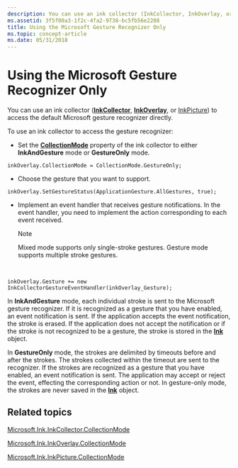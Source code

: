 ```yaml
---
description: You can use an ink collector (InkCollector, InkOverlay, or InkPicture) to access the default Microsoft gesture recognizer directly.To use an ink collector to access the gesture recognizer:Set the CollectionMode property of the ink collector to either InkAndGesture mode or GestureOnly mode.inkOverlay.CollectionMode = CollectionMode.GestureOnly;Choose the gesture that you want to support.inkOverlay.SetGestureStatus(ApplicationGesture.AllGestures, true);Implement an event handler that receives gesture notifications. In the event handler, you need to implement the action corresponding to each event received.Note  Mixed mode supports only single-stroke gestures. Gesture mode supports multiple stroke gestures. inkOverlay.Gesture += new InkCollectorGestureEventHandler(inkOverlay\_Gesture);In InkAndGesture mode, each individual stroke is sent to the Microsoft gesture recognizer. If it is recognized as a gesture that you have enabled, an event notification is sent. If the application accepts the event notification, the stroke is erased. If the application does not accept the notification or if the stroke is not recognized to be a gesture, the stroke is stored in the Ink object.In GestureOnly mode, the strokes are delimited by timeouts before and after the strokes. The strokes collected within the timeout are sent to the recognizer. If the strokes are recognized as a gesture that you have enabled, an event notification is sent. The application may accept or reject the event, effecting the corresponding action or not. In gesture-only mode, the strokes are never saved in the Ink object.
ms.assetid: 3f5f00a3-1f2c-4fa2-9738-bc5fb56e2208
title: Using the Microsoft Gesture Recognizer Only
ms.topic: concept-article
ms.date: 05/31/2018
---
```


# Using the Microsoft Gesture Recognizer Only

You can use an ink collector ([**InkCollector**](inkcollector-class.md), [**InkOverlay**](inkoverlay-class.md), or [InkPicture](inkpicture-control-reference.md)) to access the default Microsoft gesture recognizer directly.

To use an ink collector to access the gesture recognizer:

-   Set the [**CollectionMode**](/windows/desktop/api/msinkaut/ne-msinkaut-inkcollectionmode) property of the ink collector to either **InkAndGesture** mode or **GestureOnly** mode.

`inkOverlay.CollectionMode = CollectionMode.GestureOnly;`

-   Choose the gesture that you want to support.

`inkOverlay.SetGestureStatus(ApplicationGesture.AllGestures, true);`

-   Implement an event handler that receives gesture notifications. In the event handler, you need to implement the action corresponding to each event received.
    > [!Note]  
    > Mixed mode supports only single-stroke gestures. Gesture mode supports multiple stroke gestures.

     

`inkOverlay.Gesture += new InkCollectorGestureEventHandler(inkOverlay_Gesture);`

In **InkAndGesture** mode, each individual stroke is sent to the Microsoft gesture recognizer. If it is recognized as a gesture that you have enabled, an event notification is sent. If the application accepts the event notification, the stroke is erased. If the application does not accept the notification or if the stroke is not recognized to be a gesture, the stroke is stored in the [**Ink**](inkdisp-class.md) object.

In **GestureOnly** mode, the strokes are delimited by timeouts before and after the strokes. The strokes collected within the timeout are sent to the recognizer. If the strokes are recognized as a gesture that you have enabled, an event notification is sent. The application may accept or reject the event, effecting the corresponding action or not. In gesture-only mode, the strokes are never saved in the [**Ink**](inkdisp-class.md) object.

## Related topics

<dl> <dt>

[Microsoft.Ink.InkCollector.CollectionMode](/previous-versions/ms836497(v=msdn.10))
</dt> <dt>

[Microsoft.Ink.InkOverlay.CollectionMode](/previous-versions/ms833092(v=msdn.10))
</dt> <dt>

[Microsoft.Ink.InkPicture.CollectionMode](/previous-versions/ms582182(v=vs.100))
</dt> </dl>

 

 
